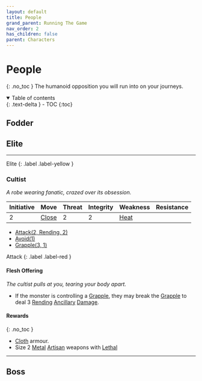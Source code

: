 ```yaml
---
layout: default
title: People
grand_parent: Running The Game
nav_order: 2
has_children: false
parent: Characters
---
```

# People
{: .no_toc }
The humanoid opposition you will run into on your journeys.

<details open markdown="block">
  <summary>
    Table of contents
  </summary>
  {: .text-delta }
- TOC
{:toc}
</details>

## Fodder

## Elite

---
Elite
{: .label .label-yellow }
### Cultist
*A robe wearing fanatic, crazed over its obsession.*

| Initiative | Move                          | Threat | Integrity | Weakness                  | Resistance |
| ---------- | ----------------------------- | ------ | --------- | ------------------------- | ---------- |
| 2          | [Close](../Core/Movement#Close) | 2      | 2         | [Heat](../Core/Injury#Heat) |            |

* [Attack(2, Rending, 2)](../Core/Character-Actions#Attack(X,%20TYPE,%20DAMAGE))
* [Avoid(1)](../Core/Character-Actions#Avoid(X))
* [Grapple(3, 1)](../Core/Character-Actions#Grapple(X,%20OPPOSED))

Attack
{: .label .label-red }
#### Flesh Offering
*The cultist pulls at you, tearing your body apart.*
* If the monster is controlling a [Grapple](../Core/Special-Combat-Actions#Grapple), they may break the [Grapple](../Core/Special-Combat-Actions#Grapple) to deal 3 [Rending](../Core/Injury#Rending) [Ancillary](../Core/Injury#Ancillary) [Damage](../Core/Terminology#Damage).

#### Rewards
{: .no_toc }
* [Cloth](../Example-Armour#Cloth) armour.
* Size 2 [Metal](../Metal) [Artisan](../Designing-Weapons#Artisan) weapons with [Lethal](../Core/Weapon-Traits#Lethal)

---

## Boss
